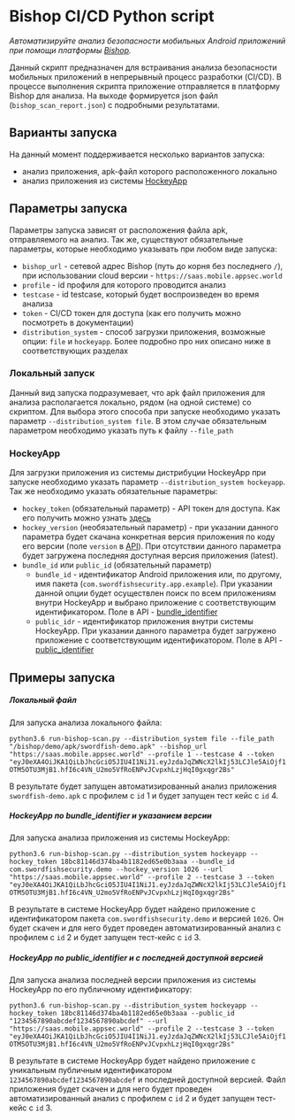 # Bishop CI/CD Python script
*Автоматизируйте анализ безопасности мобильных Android приложений при помощи платформы [Bishop](https://bishop.appsec.global/).*

Данный скрипт предназначен для встраивания анализа безопасности мобильных приложений в непрерывный процесс разработки (CI/CD).
В процессе выполнения скрипта приложение отправляется в платформу Bishop для анализа. На выходе формируется json файл (`bishop_scan_report.json`) с подробными результатами. 

## Варианты запуска
На данный момент поддерживается несколько вариантов запуска:
 * анализ приложения, apk-файл которого расположенного локально 
 * анализ приложения из системы [HockeyApp](https://hockeyapp.net/)

## Параметры запуска
Параметры запуска зависят от расположения файла apk, отправляемого на анализ. Так же, существуют обязательные параметры, которые необходимо указывать при любом виде запуска:
 * `bishop_url` - сетевой адрес Bishop (путь до корня без последнего `/`), при использовании cloud версии - `https://saas.mobile.appsec.world`
 * `profile` - id профиля для которого проводится анализ
 * `testcase` - id testcase, который будет воспроизведен во время анализа
 * `token` - CI/CD токен для доступа (как его получить можно посмотреть в документации)
 * `distribution_system` - способ загрузки приложения, возможные опции: `file` и `hockeyapp`. Более подробно про них описано ниже в соответствующих разделах

### Локальный запуск
Данный вид запуска подразумевает, что apk файл приложения для анализа располагается локально, рядом (на одной системе) со скриптом. 
Для выбора этого способа при запуске необходимо указать параметр `--distribution_system file`. В этом случае обязательным параметром необходимо указать путь к файлу `--file_path`

### HockeyApp
Для загрузки приложения из системы дистрибуции HockeyApp при запуске необходимо указать параметр `--distribution_system hockeyapp`. Так же необходимо указать обязательные параметры:
 * `hockey_token` (обязательный параметр) - API токен для доступа. Как его получить можно узнать [здесь](https://rink.hockeyapp.net/manage/auth_tokens)
 * `hockey_version` (необязательный параметр) - при указании данного параметра будет скачана конкретная версия приложения по коду его версии (поле `version` в [API](https://support.hockeyapp.net/kb/api/api-versions)). При отсутствии данного параметра будет загружена последняя доступная версия приложения (latest).
 * `bundle_id` или `public_id` (обязательный параметр)
    * `bundle_id` - идентификатор Android приложения или, по другому, имя пакета (`com.swordfishsecurity.app.example`). При указании данной опции будет осуществлен поиск по всем приложениям внутри HockeyApp и выбрано приложение с соответствующим идентификатором. Поле в API - [bundle_identifier](https://support.hockeyapp.net/kb/api/api-apps)
    * `public_idr` - идентификатор приложения внутри системы HockeyApp. При указании данного параметра будет загружено приложение с соответствующим идентификатором. Поле в API - [public_identifier](https://support.hockeyapp.net/kb/api/api-apps)


## Примеры запуска

##### Локальный файл 
Для запуска анализа локального файла:

``
python3.6 run-bishop-scan.py --distribution_system file --file_path "/bishop/demo/apk/swordfish-demo.apk" --bishop_url "https://saas.mobile.appsec.world" --profile 1 --testcase 4 --token "eyJ0eXA4OiJKA1QiLbJhcGciO5JIU4I1NiJ1.eyJzdaJqZWNcX2lkIj53LCJle5AiOjf1OTM5OTU3MjB1.hfI6c4VN_U2mo5VfRoENPvJCvpxhLzjHqI0gxqgr2Bs"
``

В результате будет запущен автоматизированный анализ приложения `swordfish-demo.apk` с профилем с `id` 1 и будет запущен тест кейс с `id` 4.

##### HockeyApp по bundle_identifier и указанием версии
Для запуска анализа приложения из системы HockeyApp:

``
python3.6 run-bishop-scan.py --distribution_system hockeyapp --hockey_token 18bc81146d374ba4b1182ed65e0b3aaa --bundle_id com.swordfishsecurity.demo --hockey_version 1026 --url "https://saas.mobile.appsec.world" --profile 2 --testcase 3 --token "eyJ0eXA4OiJKA1QiLbJhcGciO5JIU4I1NiJ1.eyJzdaJqZWNcX2lkIj53LCJle5AiOjf1OTM5OTU3MjB1.hfI6c4VN_U2mo5VfRoENPvJCvpxhLzjHqI0gxqgr2Bs"
``

В результате в системе HockeyApp будет найдено приложение с идентификатором пакета `com.swordfishsecurity.demo` и версией `1026`. Он будет скачен и для него будет проведен автоматизированный анализ с профилем с `id` 2 и будет запущен тест-кейс с `id` 3.

##### HockeyApp по public_identifier и с последней доступной версией
Для запуска анализа последней версии приложения из системы HockeyApp по его публичному идентификатору:

``
python3.6 run-bishop-scan.py --distribution_system hockeyapp --hockey_token 18bc81146d374ba4b1182ed65e0b3aaa --public_id "1234567890abcdef1234567890abcdef" --url "https://saas.mobile.appsec.world" --profile 2 --testcase 3 --token "eyJ0eXA4OiJKA1QiLbJhcGciO5JIU4I1NiJ1.eyJzdaJqZWNcX2lkIj53LCJle5AiOjf1OTM5OTU3MjB1.hfI6c4VN_U2mo5VfRoENPvJCvpxhLzjHqI0gxqgr2Bs"
``

В результате в системе HockeyApp будет найдено приложение с уникальным публичным идентификатором `1234567890abcdef1234567890abcdef` и последней доступной версией. Файл приложения будет скачен и для него будет проведен автоматизированный анализ с профилем с `id` 2 и будет запущен тест-кейс с `id` 3.